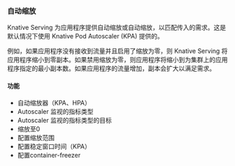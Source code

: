 ### 自动缩放


Knative Serving 为应用程序提供自动缩放或自动缩放，以匹配传入的需求。这是默认情况下使用 Knative Pod Autoscaler (KPA) 提供的。

例如，如果应用程序没有接收到流量并且启用了缩放为零，则 Knative Serving 将应用程序缩小到零副本。如果禁用缩放为零，则应用程序将缩小到为集群上的应用程序指定的最小副本数。如果应用程序的流量增加，副本会扩大以满足需求。





#### 功能

- 自动缩放器（KPA、HPA）
- Autoscaler 监视的指标类型
- Autoscaler 监视的指标类型的目标
- 缩放至0
- 配置缩放范围
- 配置稳定窗口时间（KPA）
- 配置container-freezer
